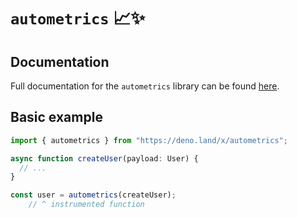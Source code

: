 # `autometrics` 📈✨

## Documentation

Full documentation for the `autometrics` library can be found
[here](https://github.com/autometrics-dev/autometrics-ts).

## Basic example

```typescript
import { autometrics } from "https://deno.land/x/autometrics";

async function createUser(payload: User) {
  // ...
}

const user = autometrics(createUser);
    // ^ instrumented function
```
